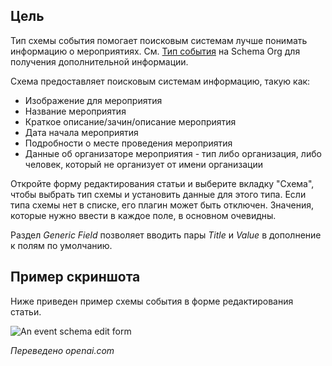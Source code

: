<!-- Filename: J5.x:Schema_org/Type_Event_-_Using_Event_Plugin / Display title: Schema.org - Событие -->

## Цель

Тип схемы события помогает поисковым системам лучше понимать информацию о мероприятиях. См. [Тип события](https://schema.org/Event) на Schema Org для получения дополнительной информации.

Схема предоставляет поисковым системам информацию, такую как:

- Изображение для мероприятия
- Название мероприятия
- Краткое описание/зачин/описание мероприятия
- Дата начала мероприятия
- Подробности о месте проведения мероприятия
- Данные об организаторе мероприятия - тип либо организация, либо человек, который не организует от имени организации

Откройте форму редактирования статьи и выберите вкладку "Схема", чтобы выбрать тип схемы и установить данные для этого типа. Если типа схемы нет в списке, его плагин может быть отключен. Значения, которые нужно ввести в каждое поле, в основном очевидны.

Раздел *Generic Field* позволяет вводить пары *Title* и *Value* в дополнение к полям по умолчанию.

## Пример скриншота

Ниже приведен пример схемы события в форме редактирования статьи.

![An event schema edit form](../../../en/images/schemas/edit-schema-event.png)

*Переведено openai.com*

